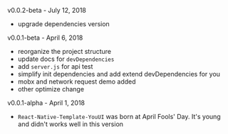 v0.0.2-beta - July 12, 2018

* upgrade dependencies version

v0.0.1-beta - April 6, 2018

* reorganize the project structure
* update docs for `devDependencies`
* add `server.js` for api test
* simplify init dependencies and add extend devDependencies for you
* mobx and network request demo added
* other optimize change

v0.0.1-alpha - April 1, 2018

* `React-Native-Template-YouUI` was born at April Fools' Day. It's young and didn't works well in this version
